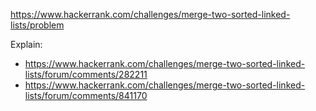 https://www.hackerrank.com/challenges/merge-two-sorted-linked-lists/problem

Explain:

- https://www.hackerrank.com/challenges/merge-two-sorted-linked-lists/forum/comments/282211
- https://www.hackerrank.com/challenges/merge-two-sorted-linked-lists/forum/comments/841170
